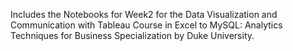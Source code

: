 Includes the Notebooks for Week2 for the Data Visualization and Communication with Tableau Course in Excel to MySQL: Analytics Techniques for Business Specialization by Duke University.
